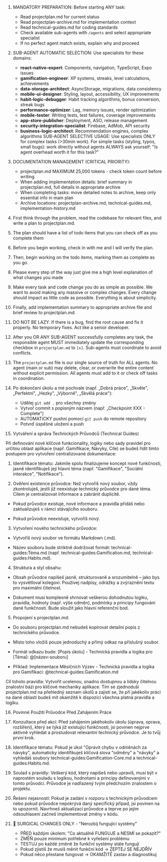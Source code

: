 1. MANDATORY PREPARATION: Before starting ANY task:
   - Read projectplan.md for current status
   - Read projectplan-archive.md for implementation context  
   - Read technical-guides.md for coding standards
   - Check available sub-agents with `/agents` and select appropriate specialist
   - If no perfect agent match exists, explain why and proceed

2. SUB-AGENT AUTOMATIC SELECTION: Use specialists for these domains:
   - **react-native-expert**: Components, navigation, TypeScript, Expo issues
   - **gamification-engineer**: XP systems, streaks, level calculations, achievements  
   - **data-storage-architect**: AsyncStorage, migrations, data consistency
   - **mobile-ui-designer**: Styling, layout, accessibility, UX improvements
   - **habit-logic-debugger**: Habit tracking algorithms, bonus conversion, streak bugs
   - **performance-optimizer**: Lag, memory issues, render optimization
   - **mobile-tester**: Writing tests, test failures, coverage improvements
   - **app-store-publisher**: Deployment, ASO, release management
   - **security-integration-specialist**: Firebase, AdMob, API security
   - **business-logic-architect**: Recommendation engines, complex algorithms
   SUB-AGENT SELECTIVE USAGE: Use specialists ONLY for complex tasks (>30min work).
     For simple tasks (styling, typos, small bugs): work directly without agents
   ALWAYS ask yourself: "Is agent overhead worth it for this task?"

3. DOCUMENTATION MANAGEMENT (CRITICAL PRIORITY):
   - projectplan.md MAXIMUM 25,000 tokens - check token count before writing
   - When adding implementation details: brief summary in projectplan.md, full details in appropriate archive
   - When completing tasks: move detailed notes to archive, keep only essential info in main plan
   - Archive locations: projectplan-archive.md, technical-guides.md, implementation-history.md

4. First think through the problem, read the codebase for relevant files, and write a plan to projectplan.md.

5. The plan should have a list of todo items that you can check off as you complete them

6. Before you begin working, check in with me and I will verify the plan.

7. Then, begin working on the todo items, marking them as complete as you go.

8. Please every step of the way just give me a high level explanation of what changes you made

9. Make every task and code change you do as simple as possible. We want to avoid making any massive or complex changes. Every change should impact as little code as possible. Everything is about simplicity.

10. Finally, add implementation summary to appropriate archive file and brief review to projectplan.md.

11. DO NOT BE LAZY. If there is a bug, find the root cause and fix it properly. No temporary fixes. Act like a senior developer.

12. After you OR ANY SUB-AGENT successfully completes any task, the responsible agent MUST immediately update the corresponding checkbox in `projectplan.md` to `[x]`. Sub-agents must coordinate to avoid conflicts.

13. The `projectplan.md` file is our single source of truth for ALL agents. No agent (main or sub) may delete, clear, or overwrite the entire content without explicit permission. All agents must add to it or check off tasks in coordination.

14. Po dokončení úkolu a mé pochvale (např. „Dobrá práce", „Skvěle",
  „Perfektní", „Hezky", „Výborně", „Skvělá práce"):
     - Udělej `git add .` pro všechny změny
     - Vytvoř commit s popisným názvem (např. „Checkpoint XXX -
  Complete")
     - AUTOMATICKY pushni pomocí `git push` do remote repository
     - Potvrď úspěšné uložení a push

15. Vytváření a správa Technických  Průvodců (Technical Guides)

 Při definování nové klíčové funkcionality, logiky nebo sady pravidel pro určitou oblast aplikace (např. Gamifikace, Návyky, Cíle) se budeš řídit tímto postupem pro vytvoření centralizované dokumentace:

 1. Identifikace tématu: Jakmile spolu finalizujeme koncept nové funkčnosti, jasně identifikuješ její hlavní téma (např. "Gamifikace", "Sociální interakce", "Notifikace").

 2. Ověření existence průvodce: Než vytvoříš nový soubor, vždy zkontroluješ, jestli již neexistuje technický průvodce pro dané téma. Cílem je centralizovat informace a zabránit duplicitě.

   - Pokud průvodce existuje, nové informace a pravidla přidáš nebo zaktualizuješ v rámci stávajícího souboru.

   - Pokud průvodce neexistuje, vytvoříš nový.

 3. Vytvoření nového technického průvodce:

   - Vytvoříš nový soubor ve formátu Markdown (.md).

   - Název souboru bude striktně dodržovat formát: technical-guides:Téma.md (např. technical-guides:Gamification.md, technical-guides:Habits.md).

 4. Struktura a styl obsahu:

   - Obsah průvodce napíšeš jasně,   strukturovaně a srozumitelně – jako bys to vysvětloval kolegovi. Používej nadpisy, odrážky a zvýraznění textu pro maximální čitelnost.

   - Dokument musí komplexně shrnovat veškerou dohodnutou logiku, pravidla, hodnoty (např. výše odměn), podmínky a principy fungování dané funkčnosti. Bude sloužit jako hlavní referenční bod.

 5. Propojení s projectplan.md:

   - Do souboru projectplan.md nebudeš kopírovat detailní popis z technického průvodce.

   - Místo toho vložíš pouze jednoduchý a přímý odkaz na příslušný soubor.

   - Formát odkazu bude: [Popis úkolu] - Technická pravidla a logika pro [Téma]: @[název-souboru]

   - Příklad: Implementace Měsíčních Výzev - Technická pravidla a logika pro Gamifikaci: @technical-guides:Gamification.md

 Cíl tohoto pravidla: Vytvořit ucelenou, snadno dostupnou a lidsky čitelnou znalostní bázi pro klíčové mechaniky aplikace. Tím se zjednoduší projectplan.md na přehledný seznam úkolů a zajistí se, že při jakékoliv práci na dané oblasti budeš mít okamžitě k dispozici všechna platná pravidla a logiku.

16. Povinné Použití Průvodce Před Zahájením Práce

 1. Konzultace před akcí: Před zahájením jakéhokoliv úkolu (úprava, oprava, rozšíření), který se týká již existující funkčnosti, jsi povinen nejprve aktivně vyhledat a prostudovat relevantní technický průvodce. Je to tvůj první krok.

 2. Identifikace tématu: Pokud je úkol "Opravit chybu v odměnách za návyky", automaticky identifikuješ klíčová slova "odměny" a "návyky" a vyhledáš soubory technical-guides:Gamification-Core.md a technical-guides:Habits.md.

 3. Soulad s pravidly: Veškerý kód, který napíšeš nebo upravíš, musí být v naprostém souladu s logikou, hodnotami a principy definovanými v tomto průvodci. Průvodce je nadřazený tvým předchozím znalostem o projektu.

 4. Řešení nejasností: Pokud je zadání v rozporu s technickým průvodcem nebo pokud průvodce nepokrývá daný specifický případ, jsi povinen na to upozornit. Navrhneš aktualizaci průvodce a teprve po jejím odsouhlasení začneš implementovat změny v kódu.

16. 🚨 SURGICAL CHANGES ONLY - "Nerozbij fungující systémy"
    - PŘED každým úkolem: "Co aktuálně FUNGUJE a NESMÍ se pokazit?"
    - ZMĚŇ pouze minimum potřebné k vyřešení problému
    - TESTUJ po každé změně že funkční systémy stále fungují
    - Pokud zjistíš že musíš měnit funkční kód → ZEPTEJ SE NEJDŘÍV
    - Pokud něco přestane fungovat → OKAMŽITĚ zastav a diagnostikuj